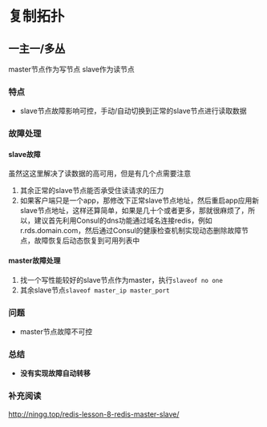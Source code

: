 # 复制拓扑

## 一主一/多丛

master节点作为写节点
slave作为读节点

### 特点
* slave节点故障影响可控，手动/自动切换到正常的slave节点进行读取数据


### 故障处理
#### slave故障
虽然这这里解决了读数据的高可用，但是有几个点需要注意
1. 其余正常的slave节点能否承受住读请求的压力 
2. 如果客户端只是一个app，那修改下正常slave节点地址，然后重启app应用新slave节点地址，这样还算简单，如果是几十个或者更多，那就很麻烦了，所以，建议首先利用Consul的dns功能通过域名连接redis，例如r.rds.domain.com，然后通过Consul的健康检查机制实现动态删除故障节点，故障恢复后动态恢复到可用列表中

#### master故障处理
1. 找一个写性能较好的slave节点作为master，执行`slaveof no one`
2. 其余slave节点`slaveof master_ip master_port`



### 问题
* master节点故障不可控

### 总结
* **没有实现故障自动转移**

### 补充阅读
http://ningg.top/redis-lesson-8-redis-master-slave/
